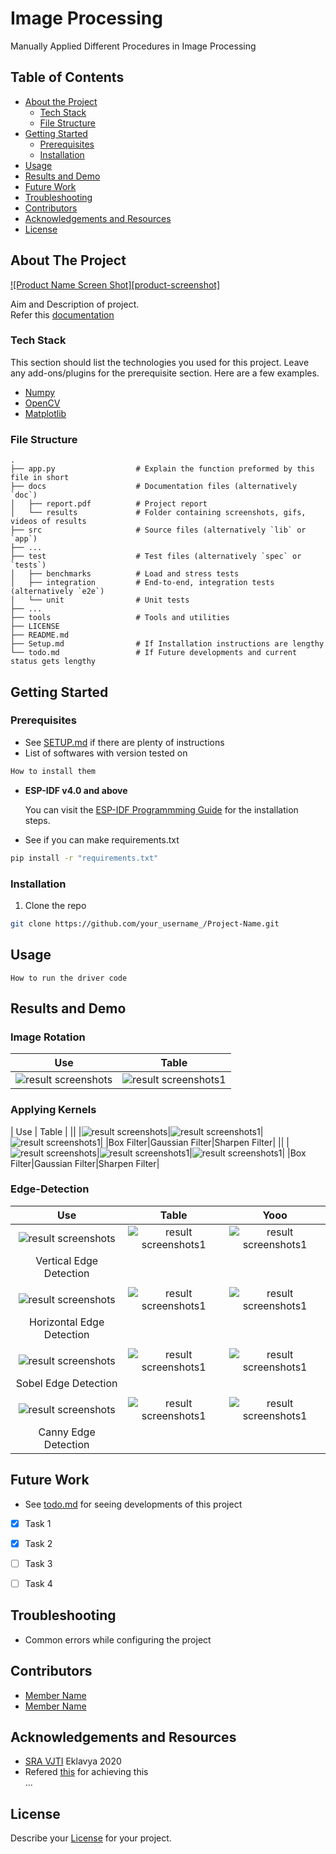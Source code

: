 # Image Processing
Manually Applied Different Procedures in Image Processing  


<!-- TABLE OF CONTENTS -->
## Table of Contents

* [About the Project](#about-the-project)
  * [Tech Stack](#tech-stack)
  * [File Structure](#file-structure)
* [Getting Started](#getting-started)
  * [Prerequisites](#prerequisites)
  * [Installation](#installation)
* [Usage](#usage)
* [Results and Demo](#results-and-demo)
* [Future Work](#future-work)
* [Troubleshooting](#troubleshooting)
* [Contributors](#contributors)
* [Acknowledgements and Resources](#acknowledgements-and-resources)
* [License](#license)


<!-- ABOUT THE PROJECT -->
## About The Project
[![Product Name Screen Shot][product-screenshot]](https://example.com)  

Aim and Description of project.  
Refer this [documentation](https://link/to/report/)

### Tech Stack
This section should list the technologies you used for this project. Leave any add-ons/plugins for the prerequisite section. Here are a few examples.
* [Numpy](https://numpy.org/)
* [OpenCV](https://opencv.org/)
* [Matplotlib](https://matplotlib.org/)  

### File Structure
    .
    ├── app.py                  # Explain the function preformed by this file in short
    ├── docs                    # Documentation files (alternatively `doc`)
    │   ├── report.pdf          # Project report
    │   └── results             # Folder containing screenshots, gifs, videos of results
    ├── src                     # Source files (alternatively `lib` or `app`)
    ├── ...
    ├── test                    # Test files (alternatively `spec` or `tests`)
    │   ├── benchmarks          # Load and stress tests
    │   ├── integration         # End-to-end, integration tests (alternatively `e2e`)
    │   └── unit                # Unit tests
    ├── ...
    ├── tools                   # Tools and utilities
    ├── LICENSE
    ├── README.md
    ├── Setup.md                # If Installation instructions are lengthy
    └── todo.md                 # If Future developments and current status gets lengthy


<!-- GETTING STARTED -->
## Getting Started

### Prerequisites

* See [SETUP.md](https://link/to/setup.md) if there are plenty of instructions
* List of softwares with version tested on
```sh
How to install them
```

* **ESP-IDF v4.0 and above**

  You can visit the [ESP-IDF Programmming Guide](https://docs.espressif.com/projects/esp-idf/en/latest/get-started/index.html#installation-step-by-step) for the installation steps.

* See if you can make requirements.txt  
```sh
pip install -r "requirements.txt"
```

### Installation
1. Clone the repo
```sh
git clone https://github.com/your_username_/Project-Name.git
```


<!-- USAGE EXAMPLES -->
## Usage
```
How to run the driver code
```


<!-- RESULTS AND DEMO -->
## Results and Demo
### Image Rotation
| Use  |  Table  |
|:----:|:-------:|
|![result screenshots](Images/rotate1.png)|![result screenshots1](Images/rotate2.png)|
### Applying Kernels
| Use  |  Table  |
||
|![result screenshots](Images/Blur1(Box).png)|![result screenshots1](Images/Blur1(Gaussian).png)|![result screenshots1](Images/Sharpen1.png)|
|Box Filter|Gaussian Filter|Sharpen Filter|
||
|![result screenshots](Images/Blur2(Box).png)|![result screenshots1](Images/Blur2(Gaussian).png)|![result screenshots1](Images/Sharpen2better.png)|
|Box Filter|Gaussian Filter|Sharpen Filter|
### Edge-Detection
| Use  |  Table  |  Yooo  |
|:----:|:-------:|:------:|
|![result screenshots](Images/Vertical1.png)|![result screenshots1](Images/Vertical2.png)|![result screenshots1](Images/Sharpen1.png)|
|Vertical Edge Detection|
||
|![result screenshots](Images/Horizontal1.png)|![result screenshots1](Images/Horizontal2.png)|![result screenshots1](Images/Sharpen1.png)|
|Horizontal Edge Detection|
||
|![result screenshots](Images/Sobel1.png)|![result screenshots1](Images/Sobel2.png)|![result screenshots1](Images/Sharpen1.png)|
|Sobel Edge Detection|
||
|![result screenshots](Images/Canny1.png)|![result screenshots1](Images/Canny2.png)|![result screenshots1](Images/Sharpen1.png)|
|Canny Edge Detection|

<!-- FUTURE WORK -->
## Future Work
* See [todo.md](https://todo.md) for seeing developments of this project
- [x] Task 1
- [x] Task 2
- [ ] Task 3
- [ ] Task 4


<!-- TROUBLESHOOTING -->
## Troubleshooting
* Common errors while configuring the project


<!-- CONTRIBUTORS -->
## Contributors
* [Member Name](https://github.com/id)
* [Member Name](https://github.com/id)


<!-- ACKNOWLEDGEMENTS AND REFERENCES -->
## Acknowledgements and Resources
* [SRA VJTI](http://sra.vjti.info/) Eklavya 2020  
* Refered [this](https://link) for achieving this  
...


<!-- LICENSE -->
## License
Describe your [License](LICENSE) for your project.
